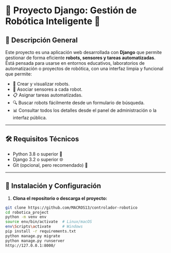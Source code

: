 # 🤖 Proyecto Django: Gestión de Robótica Inteligente 🤖

## 📄 Descripción General

Este proyecto es una aplicación web desarrollada con **Django** que permite gestionar de forma eficiente **robots, sensores y tareas automatizadas**.  
Está pensada para usarse en entornos educativos, laboratorios de automatización o proyectos de robótica, con una interfaz limpia y funcional que permite:

- 🔧 Crear y visualizar robots.
- 📡 Asociar sensores a cada robot.
- 📋 Asignar tareas automatizadas.
- 🔍 Buscar robots fácilmente desde un formulario de búsqueda.
- 📊 Consultar todos los detalles desde el panel de administración o la interfaz pública.

---

## 🛠️ Requisitos Técnicos

- Python 3.8 o superior 🐍
- Django 3.2 o superior 🌐
- Git (opcional, pero recomendado) 🔧

---

## 🚀 Instalación y Configuración

1. **Clona el repositorio o descarga el proyecto:**

```bash
git clone https://github.com/MACROS13/controlador-robotico
cd robotica_project
python -m venv env
source env/bin/activate  # Linux/macOS
env\Scripts\activate     # Windows
pip install -r requirements.txt
python manage.py migrate
python manage.py runserver
http://127.0.0.1:8000/
